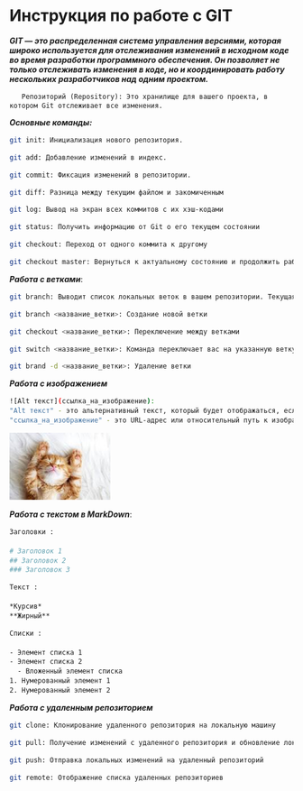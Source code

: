 # Инструкция по работе с GIT

***GIT  — это распределенная система управления версиями, которая широко используется для отслеживания изменений в исходном коде во время разработки программного обеспечения. Он позволяет не только отслеживать изменения в коде, но и координировать работу нескольких разработчиков над одним проектом.***

       Репозиторий (Repository): Это хранилище для вашего проекта, в котором Git отслеживает все изменения.


***Основные команды:***

```sh
git init: Инициализация нового репозитория.
 ```

 ```sh
git add: Добавление изменений в индекс.
```
```sh
git commit: Фиксация изменений в репозитории.
```
```sh
git diff: Разница между текущим файлом и закомиченным
```
```sh
git log: Вывод на экран всех коммитов с их хэш-кодами
```
```sh
git status: Получить информацию от Git о его текущем состоянии
```
```sh
git checkout: Переход от одного коммита к другому
```
```sh 
git checkout master: Вернуться к актуальному состоянию и продолжить работу
```

***Работа с ветками***:

```sh
git branch: Выводит список локальных веток в вашем репозитории. Текущая ветка будет выделена звездочкой.
```
```sh
git branch <название_ветки>: Создание новой ветки
```
```sh
git checkout <название_ветки>: Переключение между ветками
```
```sh
git switch <название_ветки>: Команда переключает вас на указанную ветку
```
```sh
git brand -d <название_ветки>: Удаление ветки
```

***Работа с изображением***

```sh
![Alt текст](ссылка_на_изображение): 
"Alt текст" - это альтернативный текст, который будет отображаться, если изображение не может быть загружено. Этот текст также используется для улучшения доступности.
"ссылка_на_изображение" - это URL-адрес или относительный путь к изображению.Например:
```
![котик](cat.jpg)

***Работа с текстом в MarkDown***:

```sh
Заголовки :

# Заголовок 1
## Заголовок 2
### Заголовок 3
```
```sh
Текст :

*Курсив*
**Жирный**
```

```sh
Списки :

- Элемент списка 1
- Элемент списка 2
  - Вложенный элемент списка
1. Нумерованный элемент 1
2. Нумерованный элемент 2

```
***Работа с удаленным репозиторием***

```sh
git clone: Клонирование удаленного репозитория на локальную машину
```
```sh
git pull: Получение изменений с удаленного репозитория и обновление локальной версии
```
```sh
git push: Отправка локальных изменений на удаленный репозиторий
```
```sh
git remote: Отображение списка удаленных репозиториев

```

